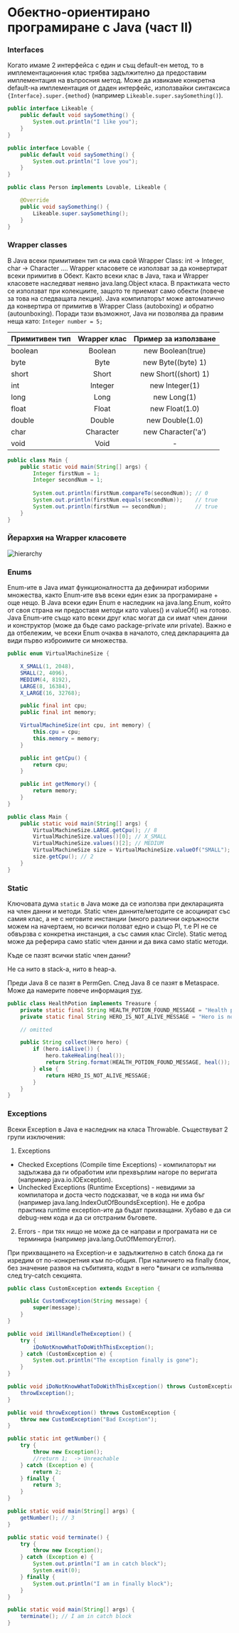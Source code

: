 # Обектно-ориентирано програмиране с Java (част II)

### Interfaces

Когато имаме 2 интерфейса с един и същ default-ен метод, то в имплементационния клас трябва задължително да предоставим имплементация на въпросния метод. Може да извикаме конкретна default-на имплементация от даден интерфейс, използвайки синтаксиса `{Interface}.super.{method}` (например `Likeable.super.saySomething()`).


```java
public interface Likeable {
	public default void saySomething() {
		System.out.println("I like you");
	}
}
```

```java
public interface Lovable {
	public default void saySomething() {
		System.out.println("I love you");
	}
}
```

```java
public class Person implements Lovable, Likeable {

	@Override
	public void saySomething() {
		Likeable.super.saySomething();
	}
}
```

### Wrapper classes

В Java всеки примитивен тип си има свой Wrapper Class: int -> Integer, char -> Character ....
Wrapper класовете се използват за да конвертират всеки примитив в Обект. Както всеки клас в Java,
така и Wrapper класовете наследяват неявно java.lang.Object класа. В практиката често се използват
при колекциите, защото те приемат само обекти (повече за това на следващата лекция).
Java компилаторът може автоматично да конвертира от примитив в Wrappеr Class (autoboxing) и обратно (autounboxing). Поради тази възможнот, Java ни позволява да правим неща като: `Integer number = 5;`

| Примитивен тип | Wrapper клас | Пример за използване |
| -------------- |:------------:| :-------------------:|
| boolean        | Boolean      | new Boolean(true)    |
| byte           | Byte         | new Byte((byte) 1)   |
| short          | Short        | new Short((short) 1) |
| int            | Integer      | new Integer(1)       |
| long           | Long         | new Long(1)          |
| float          | Float        | new Float(1.0)       |
| double         | Double       | new Double(1.0)      |
| char           | Character    | new Character('a')   |
| void           | Void         | -                    |

```java
public class Main {
	public static void main(String[] args) {
		Integer firstNum = 1;
		Integer secondNum = 1;
		
		System.out.println(firstNum.compareTo(secondNum)); // 0
		System.out.println(firstNum.equals(secondNum));    // true
		System.out.println(firstNum == secondNum);         // true
	}
}
```

### Йерархия на Wrapper класовете

![hierarchy](http://tinyimg.io/i/a6BPbvk.png)

### Enums

Enum-ите в Java имат функционалността да дефинират изборими множества, както Enum-ите във всеки един език за програмиране + още нещо. В Java всеки един Enum е наследник на java.lang.Enum, който от своя страна ни предоставя методи като values() и valueOf() на готово. Java Enum-ите също като всеки друг клас могат да си имат 
член данни и конструктор (може да бъде само package-private или private). Важно е да отбележим, че всеки Enum очаква в началото, след декларацията да види първо изброимите си множества.

```java
public enum VirtualMachineSize {

	X_SMALL(1, 2048),
	SMALL(2, 4096),
	MEDIUM(4, 8192), 
	LARGE(8, 16384),
	X_LARGE(16, 32768);

	public final int cpu;
	public final int memory;

	VirtualMachineSize(int cpu, int memory) {
		this.cpu = cpu;
		this.memory = memory;
	}

	public int getCpu() {
		return cpu;
	}

	public int getMemory() {
		return memory;
	}
}
```

```java
public class Main {
	public static void main(String[] args) {
		VirtualMachineSize.LARGE.getCpu(); // 8
		VirtualMachineSize.values()[0]; // X_SMALL
		VirtualMachineSize.values()[2]; // MEDIUM
		VirtualMachineSize size = VirtualMachineSize.valueOf("SMALL");
		size.getCpu(); // 2
	}
}
```

### Static

Ключовата дума `static` в Java може да се използва при декларацията на член данни и методи. Static член данните/методите се асоциират със самия клас, а не с неговите инстанции (много различни окръжности можем на начертаем, но всички ползват едно и също PI, т.е PI не се обвързва с конкретна инстанция, а със самия клас Circle). Static метод може да реферира само static член данни и да вика само static методи.

Къде се пазят всички static член данни?

Не са нито в stack-a, нито в heap-a.

Преди Java 8 се пазят в PermGen. След Java 8 се пазят в Metaspace. Може да намерите повече информация [тук](https://dzone.com/articles/java-8-permgen-metaspace).

```java
public class HealthPotion implements Treasure {
	private static final String HEALTH_POTION_FOUND_MESSAGE = "Health potion found! %d health points added to your hero!";
	private static final String HERO_IS_NOT_ALIVE_MESSAGE = "Hero is not alive";

	// omitted

	public String collect(Hero hero) {
		if (hero.isAlive()) {
			hero.takeHealing(heal());
			return String.format(HEALTH_POTION_FOUND_MESSAGE, heal());
		} else {
			return HERO_IS_NOT_ALIVE_MESSAGE;
		}
	}
}
```

### Exceptions

Всеки Exception в Java е наследник на класа Throwable. Съществуват 2 групи изключения:

1) Exceptions
  - Checked Exceptions (Compile time Exceptions) - компилаторът ни задължава да ги обработим или прехвърлим нагоре по веригата (например java.io.IOException).
  - Unchecked Exceptions (Runtime Exceptions) - невидими за компилатора и доста често подсказват, че в кода ни има бъг (например java.lang.IndexOutOfBoundsException). Не е добра практика runtime exception-ите да бъдат прихващани. Хубаво е да си debug-нем кода и да си отстраним бъговете.
2) Errors - при тях нищо не може да се направи и програмата ни се терминира (например java.lang.OutOfMemoryError).

При прихващането на Exception-и е задължително в catch блока да ги изредим от по-конкретния към по-общия.
При наличието на finally блок, без значение развоя на събитията, кодът в него \*винаги се изпълнява след try-catch секцията.

```java
public class CustomException extends Exception {

	public CustomException(String message) {
		super(message);
	}
}
```

```java
public void iWillHandleTheException() {
	try {
		iDoNotKnowWhatToDoWithThisException();
	} catch (CustomException e) {
		System.out.println("The exception finally is gone");
	}
}

public void iDoNotKnowWhatToDoWithThisException() throws CustomException {
	throwException();
}

public void throwException() throws CustomException {
	throw new CustomException("Bad Exception");
}
```

```java
public static int getNumber() {	
	try {
		throw new Exception();
		//return 1;  -> Unreachable
	} catch (Exception e) {
		return 2;
	} finally {
		return 3;
	}
}

public static void main(String[] args) {
	getNumber(); // 3
}
```

```java
public static void terminate() {
	try {
		throw new Exception();
	} catch (Exception e) {
		System.out.println("I am in catch block");
		System.exit(0);
	} finally {
		System.out.println("I am in finally block");
	}
}

public static void main(String[] args) {
	terminate(); // I am in catch block
}
```
